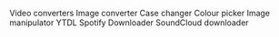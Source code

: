 Video converters
Image converter
Case changer
Colour picker
Image manipulator
YTDL
Spotify Downloader
SoundCloud downloader

